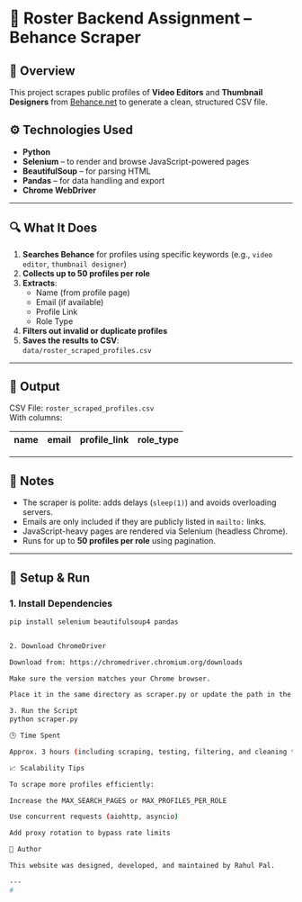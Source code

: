 # 🧾 Roster Backend Assignment – Behance Scraper

## 📌 Overview

This project scrapes public profiles of **Video Editors** and **Thumbnail Designers** from [Behance.net](https://www.behance.net) to generate a clean, structured CSV file.

## ⚙️ Technologies Used

- **Python**
- **Selenium** – to render and browse JavaScript-powered pages
- **BeautifulSoup** – for parsing HTML
- **Pandas** – for data handling and export
- **Chrome WebDriver**

---

## 🔍 What It Does

1. **Searches Behance** for profiles using specific keywords (e.g., `video editor`, `thumbnail designer`)
2. **Collects up to 50 profiles per role**
3. **Extracts**:
   - Name (from profile page)
   - Email (if available)
   - Profile Link
   - Role Type
4. **Filters out invalid or duplicate profiles**
5. **Saves the results to CSV**:  
   `data/roster_scraped_profiles.csv`

---

## 📁 Output

CSV File: `roster_scraped_profiles.csv`  
With columns:

| name | email | profile_link | role_type |
|------|-------|--------------|-----------|

---

## 🧠 Notes

- The scraper is polite: adds delays (`sleep(1)`) and avoids overloading servers.
- Emails are only included if they are publicly listed in `mailto:` links.
- JavaScript-heavy pages are rendered via Selenium (headless Chrome).
- Runs for up to **50 profiles per role** using pagination.

---

## 🚀 Setup & Run

### 1. Install Dependencies

```bash
pip install selenium beautifulsoup4 pandas


2. Download ChromeDriver

Download from: https://chromedriver.chromium.org/downloads

Make sure the version matches your Chrome browser.

Place it in the same directory as scraper.py or update the path in the code.

3. Run the Script
python scraper.py

🕒 Time Spent

Approx. 3 hours (including scraping, testing, filtering, and cleaning the data)

📈 Scalability Tips

To scrape more profiles efficiently:

Increase the MAX_SEARCH_PAGES or MAX_PROFILES_PER_ROLE

Use concurrent requests (aiohttp, asyncio)

Add proxy rotation to bypass rate limits

📌 Author

This website was designed, developed, and maintained by Rahul Pal.

---
#
